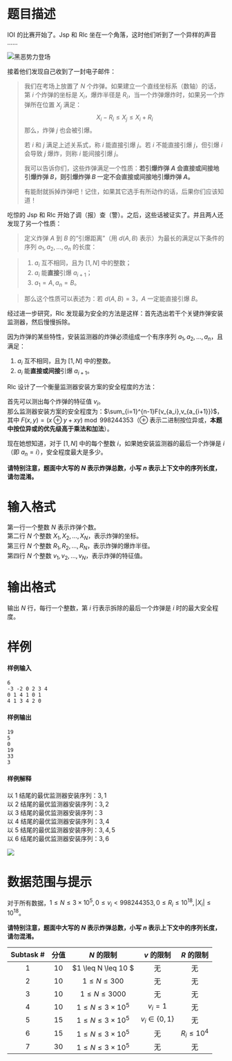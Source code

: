 
# 题目描述

IOI 的比赛开始了。Jsp 和 Rlc 坐在一个角落，这时他们听到了一个异样的声音 ……

![黑恶势力登场](source/loj/522/img/aHR0cDovL2ltZy51b2ouYWMvcHJvYmxlbS8yNDEvZGFyay5qcGc=.jpg)

接着他们发现自己收到了一封电子邮件：  

> 我们在考场上放置了 $N$ 个炸弹。如果建立一个直线坐标系（数轴）的话，第 $i$ 个炸弹的坐标是 $X_i$，爆炸半径是 $R_i$，当一个炸弹爆炸时，如果另一个炸弹所在位置 $X_j$ 满足：
> $$
> X_i-R_i\leq X_j\leq X_i+R_i
> $$
> 那么，炸弹 $j$ 也会被引爆。
>
> 若 $i$ 和 $j$ 满足上述关系式，称 $i$ 能直接引爆 $j$。若 $i$ 不能直接引爆 $j$，但引爆 $i$ 会导致 $j$ 爆炸，则称 $i$ 能间接引爆 $j$。
>
> 我可以告诉你们，这些炸弹满足一个性质：**若引爆炸弹 $A$ 会直接或间接地引爆炸弹 $B$，则引爆炸弹 $B$ 一定不会直接或间接地引爆炸弹 $A$。**
>
> 有能耐就拆掉炸弹吧！记住，如果其它选手有所动作的话，后果你们应该知道！

吃惊的 Jsp 和 Rlc 开始了调（报）查（警）。之后，这些话被证实了。并且两人还发现了另一个性质：

> 定义炸弹 $A$ 到 $B$ 的“引爆距离”（用 $d(A,B)$ 表示）为最长的满足以下条件的序列 $a_1,a_2,...,a_n$ 的长度：

> 1. $a_i$ 互不相同，且为 $[1,N]$ 中的整数；
> 2. $a_i$ 能**直接**引爆 $a_{i+1}$；
> 3. $a_1=A,a_n=B$。

> 那么这个性质可以表述为：若 $d(A,B)=3$，$A$ 一定能直接引爆 $B$。

经过进一步研究，Rlc 发现最为安全的方法是这样：首先选出若干个关键炸弹安装监测器，然后慢慢拆除。

因为炸弹的某些特性，安装监测器的炸弹必须组成一个有序序列 $a_1,a_2,...,a_n$，且满足：

1. $a_i$ 互不相同，且为 $[1,N]$ 中的整数。
2. $a_i$ 能**直接或间接**引爆 $a_{i+1}$。

Rlc 设计了一个衡量监测器安装方案的安全程度的方法：  

首先可以测出每个炸弹的特征值 $v_i$。  
那么监测器安装方案的安全程度为：$\sum_{i=1}^{n-1}F(v_{a_i},v_{a_{i+1}})$，其中 $F(x,y)=(x\oplus y+xy)\bmod 998244353$（$\oplus$ 表示二进制按位异或，**本题中按位异或的优先级高于乘法和加法**）。

现在她想知道，对于 $[1,N]$ 中的每个整数 $i$，如果她安装监测器的最后一个炸弹是 $i$（即 $a_n=i$），安全程度最大是多少。

**请特别注意，题面中大写的 $N$ 表示炸弹总数，小写 $n$ 表示上下文中的序列长度，请勿混淆。**

# 输入格式

第一行一个整数 $N$ 表示炸弹个数。  
第二行 $N$ 个整数 $X_1,X_2,...,X_N$，表示炸弹的坐标。  
第三行 $N$ 个整数 $R_1,R_2,...,R_N$，表示炸弹的爆炸半径。  
第四行 $N$ 个整数 $v_1,v_2,...,v_N$，表示炸弹的特征值。

# 输出格式

输出 $N$ 行，每行一个整数，第 $i$ 行表示拆除的最后一个炸弹是 $i$ 时的最大安全程度。

# 样例

#### 样例输入
```plain
6
-3 -2 0 2 3 4
0 1 4 1 0 1
4 1 3 4 2 0
```

#### 样例输出
```plain
19
5
0
19
33
3
```

#### 样例解释
以 $1$ 结尾的最优监测器安装序列：$3,1$  
以 $2$ 结尾的最优监测器安装序列：$3,2$  
以 $3$ 结尾的最优监测器安装序列：$3$  
以 $4$ 结尾的最优监测器安装序列：$3,4$  
以 $5$ 结尾的最优监测器安装序列：$3,4,5$  
以 $6$ 结尾的最优监测器安装序列：$3,6$  

![](source/loj/522/img/aHR0cHM6Ly9vb28uMG8wLm9vby8yMDE3LzA2LzIyLzU5NGIxY2U4NGFkMDQucG5n.png)

# 数据范围与提示

对于所有数据，$1\leq N\leq 3\times 10^5,0\leq v_i<998244353,0\leq R_i\leq 10^{18},|X_i|\leq 10^{18}$。

**请特别注意，题面中大写的 $N$ 表示炸弹总数，小写 $n$ 表示上下文中的序列长度，请勿混淆。**

<!-- BEGIN: Migrated markdown table -->

| Subtask # | 分值 | $N$ 的限制 | $v$ 的限制 | $R$ 的限制 |
|:-:|:-:|:-:|:-:|:-:|
| 1 | $10$ | $1 \leq N \leq 10 $ | 无 | 无 |
| 2 | $10$ | $1 \leq N \leq 300$ | 无 | 无 |
| 3 | $10$ | $1 \leq N \leq 3000$ | 无 | 无 |
| 4 | $10$ | $1 \leq N \leq 3\times 10^5$ | $v_i=1$ | 无 |
| 5 | $15$ | $1 \leq N \leq 3\times 10^5$ | $v_i\in\{0,1\}$ | 无 |
| 6 | $15$ | $1 \leq N \leq 3\times 10^5$ | 无 | $R_i\leq 10^4$ |
| 7 | $30$ | $1 \leq N \leq 3\times 10^5$ | 无 | 无 |

<!-- Migrated from original HTML table:
<table class='ui table'>
    <thead>
        <tr>
            <th style='text-align: center'>Subtask #</th>
            <th style='text-align: center'> 分值 </th>
            <th style='text-align: center'> $N$ 的限制 </th>
            <th style='text-align: center'> $v$ 的限制 </th>
            <th style='text-align: center'> $R$ 的限制 </th>
        </tr>
    </thead>
    <tbody>
        <tr>
            <td style='text-align: center; border-right: rgba(34, 36, 38, 0.1) 1px solid;'>1</td>
            <td style='text-align: center; border-right: rgba(34, 36, 38, 0.1) 1px solid;'> $10$ </td>
            <td style='text-align: center; border-right: rgba(34, 36, 38, 0.1) 1px solid;'> $1 \leq N \leq 10 $ </td>
            <td style='text-align: center; border-right: rgba(34, 36, 38, 0.1) 1px solid;' rowspan='3'> 无 </td>
            <td style='text-align: center' rowspan='5'> 无 </td>
        </tr>
        <tr>
            <td style='text-align: center; border-right: rgba(34, 36, 38, 0.1) 1px solid;'>2</td>
            <td style='text-align: center; border-right: rgba(34, 36, 38, 0.1) 1px solid;'> $10$ </td>
            <td style='text-align: center; border-right: rgba(34, 36, 38, 0.1) 1px solid;' rowspan='1'> $1 \leq N \leq 300$ </td>
        </tr>
        <tr>
            <td style='text-align: center; border-right: rgba(34, 36, 38, 0.1) 1px solid;'>3</td>
            <td style='text-align: center; border-right: rgba(34, 36, 38, 0.1) 1px solid;'> $10$ </td>
            <td style='text-align: center; border-right: rgba(34, 36, 38, 0.1) 1px solid;' rowspan='1'> $1 \leq N \leq 3000$ </td>
        </tr>
        <tr>
            <td style='text-align: center; border-right: rgba(34, 36, 38, 0.1) 1px solid;'>4</td>
            <td style='text-align: center; border-right: rgba(34, 36, 38, 0.1) 1px solid;'> $10$ </td>
            <td style='text-align: center; border-right: rgba(34, 36, 38, 0.1) 1px solid;' rowspan='4'> $1 \leq N \leq 3\times 10^5$ </td>
            <td style='text-align: center; border-right: rgba(34, 36, 38, 0.1) 1px solid;' rowspan='1'> $v_i=1$ </td>
        </tr>
        <tr>
            <td style='text-align: center; border-right: rgba(34, 36, 38, 0.1) 1px solid;'>5</td>
            <td style='text-align: center; border-right: rgba(34, 36, 38, 0.1) 1px solid;'> $15$ </td>
            <td style='text-align: center; border-right: rgba(34, 36, 38, 0.1) 1px solid;' rowspan='1'> $v_i\in\{0,1\}$ </td>
        </tr>
        <tr>
            <td style='text-align: center; border-right: rgba(34, 36, 38, 0.1) 1px solid;'>6</td>
            <td style='text-align: center; border-right: rgba(34, 36, 38, 0.1) 1px solid;'> $15$ </td>
            <td style='text-align: center; border-right: rgba(34, 36, 38, 0.1) 1px solid;' rowspan='2'> 无 </td>
            <td style='text-align: center' rowspan='1'> $R_i\leq 10^4$ </td>
        </tr>
        <tr>
            <td style='text-align: center; border-right: rgba(34, 36, 38, 0.1) 1px solid;'>7</td>
            <td style='text-align: center; border-right: rgba(34, 36, 38, 0.1) 1px solid;'> $30$ </td>
            <td style='text-align: center' rowspan='1'> 无 </td>
        </tr>
    </tbody>
</table>
-->

<!-- END: Migrated markdown table -->

